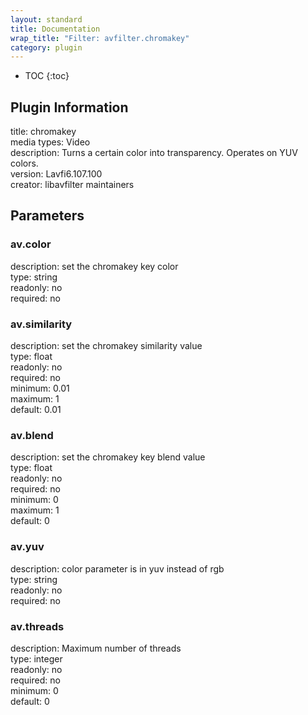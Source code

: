 ```yaml
---
layout: standard
title: Documentation
wrap_title: "Filter: avfilter.chromakey"
category: plugin
---
```

* TOC
{:toc}

## Plugin Information

title: chromakey  
media types:
Video  
description: Turns a certain color into transparency. Operates on YUV colors.  
version: Lavfi6.107.100  
creator: libavfilter maintainers  

## Parameters

### av.color

  
description:
set the chromakey key color  
type: string  
readonly: no  
required: no  

### av.similarity

  
description:
set the chromakey similarity value  
type: float  
readonly: no  
required: no  
minimum: 0.01  
maximum: 1  
default: 0.01  

### av.blend

  
description:
set the chromakey key blend value  
type: float  
readonly: no  
required: no  
minimum: 0  
maximum: 1  
default: 0  

### av.yuv

  
description:
color parameter is in yuv instead of rgb  
type: string  
readonly: no  
required: no  

### av.threads

  
description:
Maximum number of threads  
type: integer  
readonly: no  
required: no  
minimum: 0  
default: 0  

